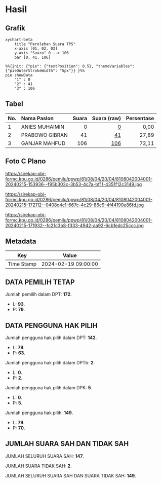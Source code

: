 # Hasil

## Grafik

```mermaid
xychart-beta
    title "Perolehan Suara TPS"
    x-axis [01, 02, 03]
    y-axis "Suara" 0 --> 106
    bar [0, 41, 106]
```

```mermaid
%%{init: {"pie": {"textPosition": 0.5}, "themeVariables": {"pieOuterStrokeWidth": "5px"}} }%%
pie showData
    "1" : 0
    "2" : 41
    "3" : 106
```

## Tabel

| No. | Nama Paslon    | Suara | Suara (raw) | Persentase |
|:--- |:-------------- | -----:| -----------:| ----------:|
| 1   | ANIES MUHAIMIN | 0     | [0][p-1]    | 0,00       |
| 2   | PRABOWO GIBRAN | 41    | [41][p-2]   | 27,89      |
| 3   | GANJAR MAHFUD  | 106   | [106][p-3]  | 72,11      |


[p-1]: https://github.com/gigit-pemilu/pemilu-2024-81-maluku/blob/main/pilpres/hitung-suara/sub/81-maluku/sub/08-maluku-barat-daya/sub/04-babar-barat/sub/2004-yaltubung/sub/001-tps/sub/paslon-1.txt
[p-2]: https://github.com/gigit-pemilu/pemilu-2024-81-maluku/blob/main/pilpres/hitung-suara/sub/81-maluku/sub/08-maluku-barat-daya/sub/04-babar-barat/sub/2004-yaltubung/sub/001-tps/sub/paslon-2.txt
[p-3]: https://github.com/gigit-pemilu/pemilu-2024-81-maluku/blob/main/pilpres/hitung-suara/sub/81-maluku/sub/08-maluku-barat-daya/sub/04-babar-barat/sub/2004-yaltubung/sub/001-tps/sub/paslon-3.txt

## Foto C Plano

https://sirekap-obj-formc.kpu.go.id/0286/pemilu/ppwp/81/08/04/20/04/8108042004001-20240215-153936--f95b303c-3b53-4c7a-bf11-4351f12c3149.jpg

https://sirekap-obj-formc.kpu.go.id/0286/pemilu/ppwp/81/08/04/20/04/8108042004001-20240215-172112--0408c4c1-667c-4c29-86c9-4f44190e86fd.jpg

https://sirekap-obj-formc.kpu.go.id/0286/pemilu/ppwp/81/08/04/20/04/8108042004001-20240215-171932--fc21c3b8-f333-4942-aa92-6cb1edc25ccc.jpg


## Metadata

| Key        | Value               |
| ---------- | ------------------- |
| Time Stamp | 2024-02-19 09:00:00 |


## DATA PEMILIH TETAP

Jumlah pemilih dalam DPT: **172**.
 * L: **93**.
 * P: **79**.

## DATA PENGGUNA HAK PILIH

Jumlah pengguna hak pilih dalam DPT: **142**.
 * L: **79**.
 * P: **63**.

Jumlah pengguna hak pilih dalam DPTb: **2**.
 * L: **0**.
 * P: **2**.

Jumlah pengguna hak pilih dalam DPK: **5**.
 * L: **0**.
 * P: **5**.

Jumlah pengguna hak pilih: **149**.
 * L: **79**.
 * P: **70**.

## JUMLAH SUARA SAH DAN TIDAK SAH

JUMLAH SELURUH SUARA SAH: **147**.

JUMLAH SUARA TIDAK SAH: **2**.

JUMLAH SELURUH SUARA SAH DAN SUARA TIDAK SAH: **149**.


